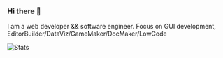 ### Hi there 👋

I am a web developer && software engineer. Focus on GUI development, EditorBuilder/DataViz/GameMaker/DocMaker/LowCode

![Stats](https://github-readme-stats.vercel.app/api?username=stephenLYZ&show_icons=true&theme=cobalt&include_all_commits=true)
